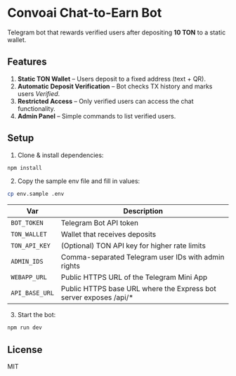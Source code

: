 # Convoai Chat-to-Earn Bot

Telegram bot that rewards verified users after depositing **10 TON** to a static wallet.

## Features

1. **Static TON Wallet** – Users deposit to a fixed address (text + QR).
2. **Automatic Deposit Verification** – Bot checks TX history and marks users *Verified*.
3. **Restricted Access** – Only verified users can access the chat functionality.
4. **Admin Panel** – Simple commands to list verified users.

## Setup

1. Clone & install dependencies:

```bash
npm install
```

2. Copy the sample env file and fill in values:

```bash
cp env.sample .env
```

| Var | Description |
|-----|-------------|
| `BOT_TOKEN` | Telegram Bot API token |
| `TON_WALLET` | Wallet that receives deposits |
| `TON_API_KEY` | (Optional) TON API key for higher rate limits |
| `ADMIN_IDS` | Comma-separated Telegram user IDs with admin rights |
| `WEBAPP_URL` | Public HTTPS URL of the Telegram Mini App |
| `API_BASE_URL` | Public HTTPS base URL where the Express bot server exposes /api/* |

3. Start the bot:

```bash
npm run dev
```

## License
MIT 